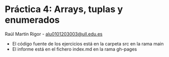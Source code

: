 # Práctica 4: Arrays, tuplas y enumerados
Raúl Martín Rigor - alu0101203003@ull.edu.es

* El código fuente de los ejercicios está en la carpeta src en la rama main
* El informe está en el fichero index.md en la rama gh-pages

